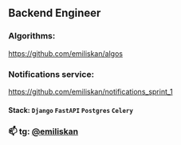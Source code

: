 ## Backend Engineer

### Algorithms: 
https://github.com/emiliskan/algos

### Notifications service:
https://github.com/emiliskan/notifications_sprint_1

#### Stack: `Django` `FastAPI` `Postgres` `Celery`

### 📫 tg: [@emiliskan](https://t.me/emiliskan)

